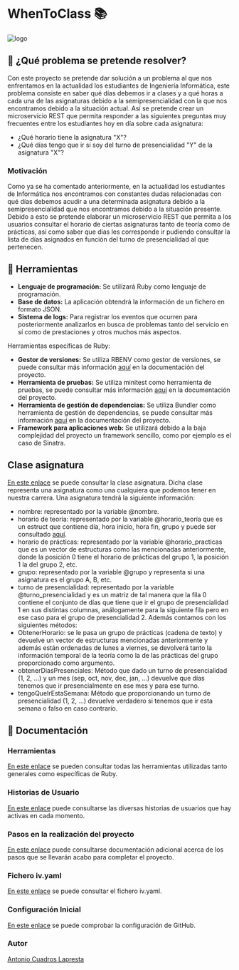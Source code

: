 # WhenToClass :books:

![logo](https://github.com/antoniocuadros/WhenToClass/blob/master/docs/logo.jpg)


## :notebook: ¿Qué problema se pretende resolver?
Con este proyecto se pretende dar solución a un problema al que nos enfrentamos en la actualidad los estudiantes de Ingeniería Informática, este problema consiste en saber qué días debemos ir a clases y a qué horas a cada una de las asignaturas debido a la semipresencialidad con la que nos encontramos debido a la situación actual.
Así se pretende crear un microservicio REST que permita responder a las siguientes preguntas muy frecuentes entre los estudiantes hoy en día sobre cada asignatura:
- ¿Qué horario tiene la asignatura "X"?
- ¿Qué días tengo que ir si soy del turno de presencialidad "Y" de la asignatura "X"?

### Motivación
Como ya se ha comentado anteriormente, en la actualidad los estudiantes de Informática nos encontramos con constantes dudas relacionadas con qué días debemos acudir a una determinada asignatura debido a la semipresencialidad que nos encontramos debido a la situación presente. Debido a esto se pretende elaborar un microservicio REST que permita a los usuarios consultar el horario de ciertas asignaturas tanto de teoría como de prácticas, así como saber que días les corresponde ir pudiendo consultar la lista de días asignados en función del turno de presencialidad al que pertenecen.

## :wrench: Herramientas
- **Lenguaje de programación:** Se utilizará Ruby como lenguaje de programación.
- **Base de datos:** La aplicación obtendrá la información de un fichero en formato JSON.
- **Sistema de logs:** Para registrar los eventos que ocurren para posteriormente analizarlos en busca de problemas tanto del servicio en sí como de prestaciones y otros muchos más aspectos.

Herramientas específicas de Ruby:
- **Gestor de versiones:** Se utiliza RBENV como gestor de versiones, se puede consultar más información [aquí](https://github.com/antoniocuadros/WhenToClass/blob/master/docs/Herramientas/rbenv.md) en la documentación del proyecto.
- **Herramienta de pruebas:** Se utiliza minitest como herramienta de pruebas, se puede consultar más información [aquí](https://github.com/antoniocuadros/WhenToClass/blob/master/docs/Herramientas/minitest.md) en la documentación del proyecto.
- **Herramienta de gestión de dependencias:** Se utiliza Bundler como herramienta de gestión de dependencias, se puede consultar más información [aquí](https://github.com/antoniocuadros/WhenToClass/blob/master/docs/Herramientas/bundler.md) en la documentación del proyecto.
- **Framework para aplicaciones web:** Se utilizará debido a la baja complejidad del proyecto un framework sencillo, como por ejemplo es el caso de Sinatra.

## Clase asignatura
[En este enlace](https://github.com/antoniocuadros/WhenToClass/blob/master/lib/asignatura.rb) se puede consultar la clase asignatura. Dicha clase representa una asignatura como una cualquiera que podemos tener en nuestra carrera. 
Una asignatura tendrá la siguiente información:
- nombre: representado por la variable @nombre.
- horario de teoría: representado por la variable @horario_teoría que es un estruct que contiene día, hora inicio, hora fin, grupo y puede ser consultado [aquí](https://github.com/antoniocuadros/WhenToClass/blob/master/lib/horarioasignatura.rb).
- horario de prácticas: representado por la variable @horario_practicas que es un vector de estructuras como las mencionadas anteriormente, donde la posición 0 tiene el horario de prácticas del grupo 1, la posición 1 la del grupo 2, etc.
- grupo: representado por la variable @grupo y representa si una asignatura es el grupo A, B, etc.
- turno de presencialidad: representado por la variable @turno_presencialidad y es un matriz de tal manera que la fila 0 contiene el conjunto de días que tiene que ir el grupo de presencialidad 1 en sus distintas columnas, análogamente para la siguiente fila pero en ese caso para el grupo de presencialidad 2.
Además contamos con los siguientes métodos:
- ObtenerHorario: se le pasa un grupo de prácticas (cadena de texto) y devuelve un vector de  estructuras mencionadas anteriormente y además están ordenadas de lunes a viernes, se devolverá tanto la información temporal de la teoría como la de las prácticas del grupo proporcionado como argumento.
- obtenerDiasPresenciales: Método que dado un turno de presencialidad (1, 2, ...) y un mes (sep, oct, nov, dec, jan, ...) devuelve que días tenemos que ir presencialmente en ese mes y para ese turno.
- tengoQueIrEstaSemana: Método que proporcionando un turno de presencialidad (1, 2, ...) devuelve verdadero si tenemos que ir esta semana o falso en caso contrario. 

## :hammer: Documentación

### Herramientas
[En este enlace](https://github.com/antoniocuadros/WhenToClass/blob/master/docs/Herramientas/herramientas.md) se pueden consultar todas las herramientas utilizadas tanto generales como específicas de Ruby.

### Historias de Usuario
[En este enlace](https://github.com/antoniocuadros/WhenToClass/blob/master/docs/HistoriasUsuario/HistoriasUsuario.md) puede consultarse las diversas historias de usuarios que hay activas en cada momento.

### Pasos en la realización del proyecto
[En este enlace](https://github.com/antoniocuadros/WhenToClass/blob/master/docs/PasosProyecto/Pasos.md) puede consultarse documentación adicional acerca de los pasos que se llevarán acabo para completar el proyecto.



### Fichero iv.yaml
[En este enlace](https://github.com/antoniocuadros/WhenToClass/blob/master/iv.yaml) se puede consultar el fichero iv.yaml.

### Configuración Inicial

[En este enlace](https://github.com/antoniocuadros/ejercicios-apuntes-IV/blob/master/Configuraci%C3%B3n%20gitHub/ConfiguracionGit.md) se puede comprobar la configuración de GitHub.

### Autor
[Antonio Cuadros Lapresta](https://github.com/antoniocuadros)
